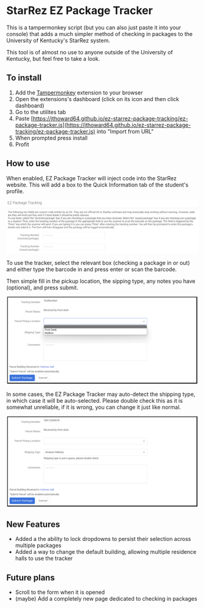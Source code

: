 # StarRez EZ Package Tracker

This is a tampermonkey script (but you can also just paste it into your console) that adds a much simpler method of checking in packages to the University of Kentucky's StarRez system.

This tool is of almost no use to anyone outside of the University of Kentucky, but feel free to take a look.

## To install

1. Add the [Tampermonkey](https://www.tampermonkey.net/) extension to your browser
2. Open the extensions's dashboard (click on its icon and then click dashboard)
3. Go to the utilites tab
4. Paste [https://jthoward64.github.io/ez-starrez-package-tracking/ez-package-tracker.js](https://jthoward64.github.io/ez-starrez-package-tracking/ez-package-tracker.js) into "Import from URL"
5. When prompted press install
6. Profit

## How to use

When enabled, EZ Package Tracker will inject code into the StarRez website. This will add a box to the Quick Information tab of the student's profile.

![Screenshot of the new box](./screenshots/Blank%20Tracker.png)

To use the tracker, select the relevant box (checking a package in or out) and either type the barcode in and press enter or scan the barcode.

Then simple fill in the pickup location, the sipping type, any notes you have (optional), and press submit.

![Screenshot of an in-progress form](./screenshots/Selecting%20a%20Package.png)

In some cases, the EZ Package Tracker may auto-detect the shipping type, in which case it will be auto-selected. Please double check this as it is somewhat unreliable, if it is wrong, you can change it just like normal.

![Screenshot of an auto-detected shipping type](./screenshots/Automatic%20Shipping%20Type.png)

## New Features

- Added a the ability to lock dropdowns to persist their selection across multiple packages
- Added a way to change the default building, allowing multiple residence halls to use the tracker

## Future plans

- Scroll to the form when it is opened
- (maybe) Add a completely new page dedicated to checking in packages
